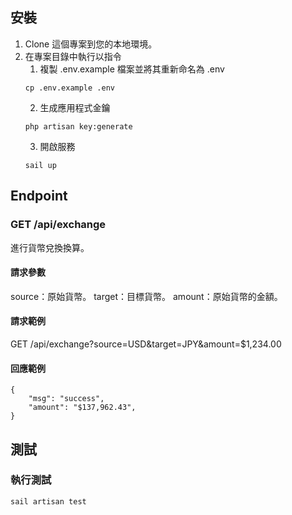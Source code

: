 ## 安裝

1. Clone 這個專案到您的本地環境。
2. 在專案目錄中執行以指令
    1. 複製 .env.example 檔案並將其重新命名為 .env
    ```
    cp .env.example .env
    ```
    2. 生成應用程式金鑰
    ```
    php artisan key:generate
    ```
    3. 開啟服務
    ```
    sail up
    ```

## Endpoint

### GET /api/exchange

進行貨幣兌換換算。

#### 請求參數

source：原始貨幣。
target：目標貨幣。
amount：原始貨幣的金額。

#### 請求範例

GET /api/exchange?source=USD&target=JPY&amount=$1,234.00

#### 回應範例

```
{
    "msg": "success",
    "amount": "$137,962.43",
}
```

## 測試

### 執行測試

```
sail artisan test
```